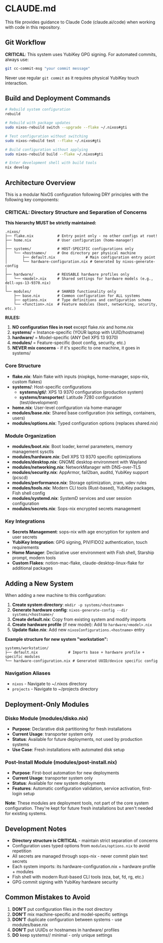 # CLAUDE.md

This file provides guidance to Claude Code (claude.ai/code) when working with code in this repository.

## Git Workflow

**CRITICAL**: This system uses YubiKey GPG signing. For automated commits, always use:
```bash
git cc-commit-msg "your commit message"
```
Never use regular `git commit` as it requires physical YubiKey touch interaction.

## Build and Deployment Commands

```bash
# Rebuild system configuration
rebuild

# Rebuild with package updates  
sudo nixos-rebuild switch --upgrade --flake ~/.nixos#gti

# Test configuration without switching
sudo nixos-rebuild test --flake ~/.nixos#gti

# Build configuration without applying
sudo nixos-rebuild build --flake ~/.nixos#gti

# Enter development shell with build tools
nix develop
```

## Architecture Overview

This is a modular NixOS configuration following DRY principles with the following key components:

### CRITICAL: Directory Structure and Separation of Concerns

**This hierarchy MUST be strictly maintained:**

```
.nixos/
├── flake.nix           # Entry point only - no other configs at root!
├── home.nix            # User configuration (home-manager)
│
├── systems/            # HOST-SPECIFIC configurations only
│   └── <hostname>/     # One directory per physical machine
│       ├── default.nix              # Main configuration entry point
│       └── hardware-configuration.nix # Generated by nixos-generate-config
│
├── hardware/           # REUSABLE hardware profiles only
│   └── <model>.nix     # Shared settings for hardware models (e.g., dell-xps-13-9370.nix)
│
└── modules/            # SHARED functionality only
    ├── base.nix        # Common configuration for ALL systems
    ├── options.nix     # Type definitions and configuration schema
    └── <function>.nix  # Feature modules (boot, networking, security, etc.)
```

**RULES:**
1. **NO configuration files in root** except flake.nix and home.nix
2. **systems/** = Instance-specific (YOUR laptop with UUID/hostname)
3. **hardware/** = Model-specific (ANY Dell XPS 13 9370)
4. **modules/** = Feature-specific (boot config, security, etc.)
5. **NEVER mix concerns** - if it's specific to one machine, it goes in systems/

### Core Structure
- **flake.nix**: Main flake with inputs (nixpkgs, home-manager, sops-nix, custom flakes)
- **systems/**: Host-specific configurations
  - **systems/gti/**: XPS 13 9370 configuration (production system)
  - **systems/transporter/**: Latitude 7280 configuration (test/development)
- **home.nix**: User-level configuration via home-manager
- **modules/base.nix**: Shared base configuration (nix settings, containers, users)
- **modules/options.nix**: Typed configuration options (replaces shared.nix)

### Module Organization
- **modules/boot.nix**: Boot loader, kernel parameters, memory management sysctls
- **modules/hardware.nix**: Dell XPS 13 9370 specific optimizations
- **modules/desktop.nix**: GNOME desktop environment with Wayland
- **modules/networking.nix**: NetworkManager with DNS-over-TLS
- **modules/security.nix**: AppArmor, fail2ban, auditd, YubiKey support (pcscd)
- **modules/performance.nix**: Storage optimization, zram, udev rules
- **modules/tools.nix**: Modern CLI tools (Rust-based), YubiKey packages, Fish shell config
- **modules/systemd.nix**: SystemD services and user session configuration
- **modules/secrets.nix**: Sops-nix encrypted secrets management

### Key Integrations
- **Secrets Management**: sops-nix with age encryption for system and user secrets
- **YubiKey Integration**: GPG signing, PIV/FIDO2 authentication, touch requirements
- **Home Manager**: Declarative user environment with Fish shell, Starship prompt, modern tools
- **Custom Flakes**: notion-mac-flake, claude-desktop-linux-flake for additional packages

## Adding a New System

When adding a new machine to this configuration:

1. **Create system directory**: `mkdir -p systems/<hostname>`
2. **Generate hardware config**: `nixos-generate-config --dir systems/<hostname>/`
3. **Create default.nix**: Copy from existing system and modify imports
4. **Create hardware profile** (if new model): Add to `hardware/<model>.nix`
5. **Update flake.nix**: Add new `nixosConfigurations.<hostname>` entry

**Example structure for new system "workstation":**
```
systems/workstation/
├── default.nix              # Imports base + hardware profile + specific modules
└── hardware-configuration.nix # Generated UUID/device specific config
```

### Navigation Aliases
- `nixos` - Navigate to ~/.nixos directory
- `projects` - Navigate to ~/projects directory

## Deployment-Only Modules

### Disko Module (modules/disko.nix)
- **Purpose**: Declarative disk partitioning for fresh installations
- **Current Usage**: transporter system only
- **Status**: Available for future deployments, not used by production systems
- **Use Case**: Fresh installations with automated disk setup

### Post-Install Module (modules/post-install.nix)
- **Purpose**: First-boot automation for new deployments
- **Current Usage**: transporter system only
- **Status**: Available for new system deployments
- **Features**: Automatic configuration validation, service activation, first-login setup

**Note**: These modules are deployment tools, not part of the core system configuration. They're kept for future fresh installations but aren't needed for existing systems.

## Development Notes

- **Directory structure is CRITICAL** - maintain strict separation of concerns
- Configuration uses typed options from `modules/options.nix` to avoid repetition
- All secrets are managed through sops-nix - never commit plain text secrets
- Each system imports: its hardware-configuration.nix + hardware profile + modules
- Fish shell with modern Rust-based CLI tools (eza, bat, fd, rg, etc.)
- GPG commit signing with YubiKey hardware security

## Common Mistakes to Avoid

1. **DON'T** put configuration files in the root directory
2. **DON'T** mix machine-specific and model-specific settings
3. **DON'T** duplicate configuration between systems - use modules/base.nix
4. **DON'T** put UUIDs or hostnames in hardware/ profiles
5. **DO** keep systems/<hostname>/ minimal - only unique settings